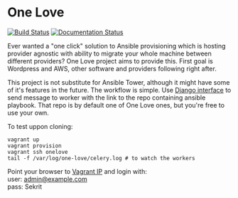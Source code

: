 One Love
========

[![Build Status](https://travis-ci.org/one-love/one-love.svg?branch=master)](https://travis-ci.org/one-love/one-love)
[![Documentation Status](https://readthedocs.org/projects/one-love/badge/?version=latest)](http://one-love.readthedocs.org/)

Ever wanted a "one click" solution to Ansible provisioning which is hosting
provider agnostic with ability to migrate your whole machine between different
providers? One Love project aims to provide this. First goal is Wordpress and
AWS, other software and providers following right after.

This project is not substitute for Ansible Tower, although it might have some
of it's features in the future. The workflow is simple. Use [Django interface](https://github.com/one-love/web) to send message to worker with the link to the repo containing ansible playbook. That repo is by default one of One Love ones, but
you're free to use your own.

To test uppon cloning:

    vagrant up
    vagrant provision
    vagrant ssh onelove
    tail -f /var/log/one-love/celery.log # to watch the workers
    
Point your browser to [Vagrant IP](http://192.168.33.33/) and login with:<br/>
user: admin@example.com<br/>
pass: Sekrit

